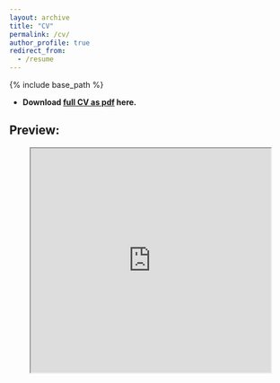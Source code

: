 ```yaml
---
layout: archive
title: "CV"
permalink: /cv/
author_profile: true
redirect_from:
  - /resume
---
```


{% include base_path %}

- <b>Download <a href="https://drive.google.com/file/d/1-BEdhrowe43OyS2Xym4WbE9JM1LG3YlX/view?usp=sharing" target="_blank">full CV as pdf</a> here.</b>

## Preview:

<div style="text-align: center"> 
  <iframe src="https://drive.google.com/file/d/1-BEdhrowe43OyS2Xym4WbE9JM1LG3YlX/view?usp=sharing" width="85%" height="400px"></iframe>
</div>
